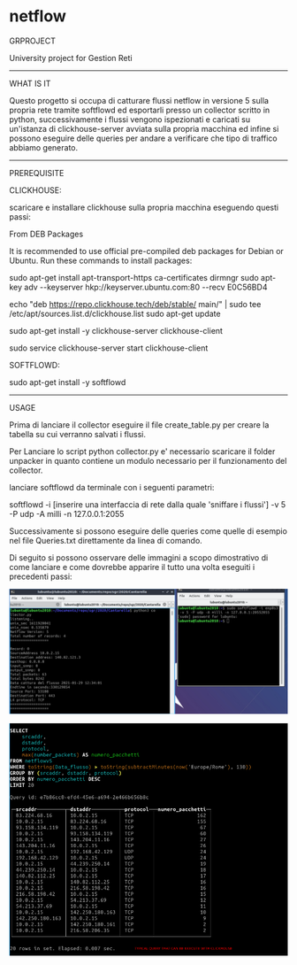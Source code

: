 # netflow

GRPROJECT

University project for Gestion Reti

---------------------------------------------------------------------------------------------------------------------------------
WHAT IS IT

Questo progetto si occupa di catturare flussi netflow in versione 5 sulla propria rete tramite softflowd ed esportarli presso un collector scritto in python, successivamente i flussi vengono ispezionati e caricati su un'istanza di clickhouse-server avviata sulla propria macchina ed infine si possono 
eseguire delle queries per andare a verificare che tipo di traffico abbiamo generato.

---------------------------------------------------------------------------------------------------------------------------------
PREREQUISITE

CLICKHOUSE:

scaricare e installare clickhouse sulla propria macchina eseguendo questi passi:

From DEB Packages

It is recommended to use official pre-compiled deb packages for Debian or Ubuntu. Run these commands to install packages:

sudo apt-get install apt-transport-https ca-certificates dirmngr sudo apt-key adv --keyserver hkp://keyserver.ubuntu.com:80 --recv E0C56BD4

echo "deb https://repo.clickhouse.tech/deb/stable/ main/" | sudo tee
/etc/apt/sources.list.d/clickhouse.list sudo apt-get update

sudo apt-get install -y clickhouse-server clickhouse-client

sudo service clickhouse-server start clickhouse-client


SOFTFLOWD:

sudo apt-get install -y softflowd

--------------------------------------------------------------------------------------------------------------------------------
USAGE

Prima di lanciare il collector eseguire il file create_table.py per creare la tabella su cui verranno salvati i flussi.

Per Lanciare lo script python collector.py e' necessario scaricare il folder unpacker in quanto contiene un modulo necessario per il funzionamento del collector.

lanciare softflowd da terminale con i seguenti parametri:

softflowd -i [inserire una interfaccia di rete dalla quale 'sniffare i flussi'] -v 5 -P udp -A milli -n 127.0.0.1:2055

Successivamente si possono eseguire delle queries come quelle di esempio nel file Queries.txt direttamente da linea di comando.

Di seguito si possono osservare delle immagini a scopo dimostrativo di come lanciare e come dovrebbe apparire il tutto una volta eseguiti i precedenti passi:

![](img/launching_the_pr.png)

![](img/clickhouse_query.png)
